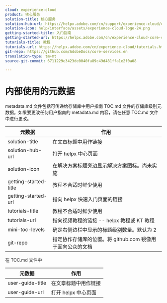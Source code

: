 ```yaml
---
cloud: experience-cloud
product: 核心服务
solution-title: 核心服务
solution-hub-url: https://helpx.adobe.com/cn/support/experience-cloud/core-services.html
solution-icon: help/interface/assets/experience-cloud-logo-24.png
getting-started-title: 入门指南
getting-started-url: https://helpx.adobe.com/cn/experience-cloud-core-services/get-started.html
tutorials-title: 教程
tutorials-url: https://helpx.adobe.com/cn/experience-cloud/tutorials.html
git-repo: https://github.com/AdobeDocs/core-services.en
translation-type: tm+mt
source-git-commit: 6711229e3423de0040fa89c49d481ffa1e2f0a08

---
```



# 内部使用的元数据

metadata.md 文件包括可传递给存储库中用户指南 TOC.md 文件的存储库级别元数据。如果要更改任何用户指南的 metadata.md 内容，请在任意 TOC.md 文件中进行更改。

| 元数据 | 作用 |
|--- |--- |
| solution-title | 在文章标题中用作链接 |
| solution-hub-url | 打开 helpx 中心页面 |
| solution-icon | 在解决方案标题旁边显示解决方案图标。尚未实施 |
| getting-started-title | 教程不合适时鲜少使用 |
| getting-started-url | 指向 helpx 快速入门页面的链接 |
| tutorials-title | 教程不合适时鲜少使用 |
| tutorials-url | 指向视频教程的链接 -- helpx 教程或 KT 教程 |
| mini-toc-levels | 确定右侧边栏中显示的标题级别数量。默认为 2 |
| git-repo | 指定协作存储库的位置。将 github.com 镜像用于面向公众的文档 |

在 TOC.md 文件中

| 元数据 | 作用 |
|--- |--- |
| user-guide-title | 在文章标题中用作链接 |
| user-guide-url | 打开 helpx 中心页面 |
